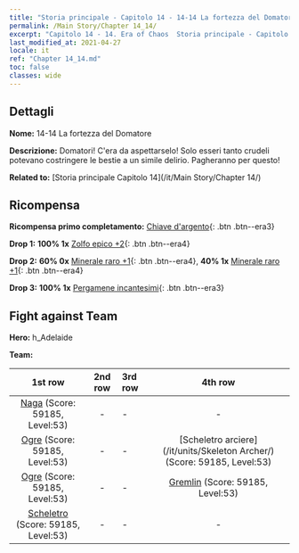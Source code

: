 ```yaml
---
title: "Storia principale - Capitolo 14 - 14-14 La fortezza del Domatore"
permalink: /Main Story/Chapter 14_14/
excerpt: "Capitolo 14 - 14. Era of Chaos  Storia principale - Capitolo 14_14. 14-14 La fortezza del Domatore"
last_modified_at: 2021-04-27
locale: it
ref: "Chapter 14_14.md"
toc: false
classes: wide
---
```


## Dettagli

 **Nome:** 14-14 La fortezza del Domatore

 **Descrizione:** Domatori! C'era da aspettarselo! Solo esseri tanto crudeli potevano costringere le bestie a un simile delirio. Pagheranno per questo!

 **Related to:** [Storia principale Capitolo 14](/it/Main Story/Chapter 14/)

## Ricompensa

 **Ricompensa primo completamento:** [Chiave d'argento](/ItemsIT/con_693/){: .btn .btn--era3}

 **Drop 1:** **100% 1x** [Zolfo epico +2](/ItemsIT/mat_50/){: .btn .btn--era4}

 **Drop 2:** **60% 0x** [Minerale raro +1](/ItemsIT/mat_40/){: .btn .btn--era4}, **40% 1x** [Minerale raro +1](/ItemsIT/mat_40/){: .btn .btn--era4}

 **Drop 3:** **100% 1x** [Pergamene incantesimi](/ItemsIT/con_694/){: .btn .btn--era3}


## Fight against Team
 **Hero:** h_Adelaide

 **Team:**


  | 1st row | 2nd row | 3rd row | 4th row |
  |:----:|:----:|:----|:----:|
  | [Naga](/it/units/Naga/) (Score: 59185, Level:53)  | - | - | - |
  | [Ogre](/it/units/Ogre/) (Score: 59185, Level:53)  | - | - | [Scheletro arciere](/it/units/Skeleton Archer/) (Score: 59185, Level:53)  |
  | [Ogre](/it/units/Ogre/) (Score: 59185, Level:53)  | - | - | [Gremlin](/it/units/Gremlin/) (Score: 59185, Level:53)  |
  | [Scheletro](/it/units/Skeleton/) (Score: 59185, Level:53)  | - | - | - |


